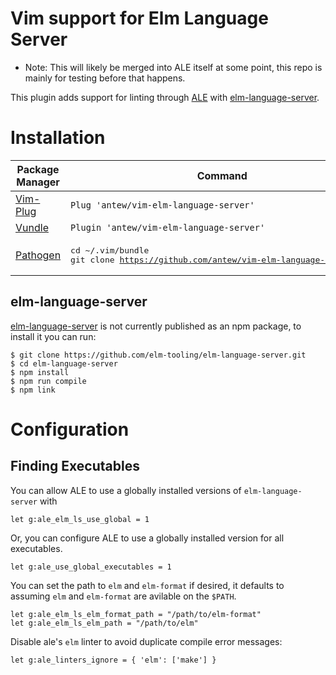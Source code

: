 # Vim support for Elm Language Server

* Note: This will likely be merged into ALE itself at some point, this repo is mainly for testing before that happens.

This plugin adds support for linting through [ALE](https://github.com/w0rp/ale) with [elm-language-server](https://github.com/razzeee/elm-language-server).

# Installation

| Package Manager | Command |
|---|---|
|[Vim-Plug](https://github.com/junegunn/vim-plug)|`Plug 'antew/vim-elm-language-server'`|
|[Vundle](https://github.com/VundleVim/Vundle.vim)|`Plugin 'antew/vim-elm-language-server'`
|[Pathogen](https://github.com/tpope/vim-pathogen)|<pre>cd ~/.vim/bundle<br>git clone https://github.com/antew/vim-elm-language-server.git</pre>|


## elm-language-server

[elm-language-server](https://github.com/Razzeee/elm-language-server) is not currently published as an npm package, to install it you can run:
```
$ git clone https://github.com/elm-tooling/elm-language-server.git
$ cd elm-language-server
$ npm install
$ npm run compile
$ npm link
```

# Configuration

## Finding Executables
You can allow ALE to use a globally installed versions of `elm-language-server` with

```
let g:ale_elm_ls_use_global = 1
```

Or, you can configure ALE to use a globally installed version for all executables.

```
let g:ale_use_global_executables = 1
```

You can set the path to `elm` and `elm-format` if desired, it defaults to assuming `elm` and `elm-format` are avilable on the `$PATH`.
```
let g:ale_elm_ls_elm_format_path = "/path/to/elm-format"
let g:ale_elm_ls_elm_path = "/path/to/elm"
```

Disable ale's `elm` linter to avoid duplicate compile error messages:

```
let g:ale_linters_ignore = { 'elm': ['make'] }
```
